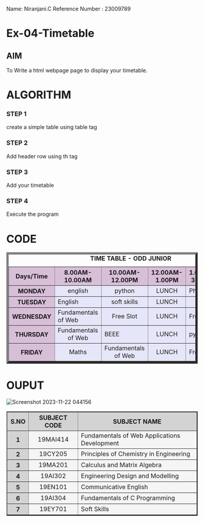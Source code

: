 Name: Niranjani.C
Reference Number : 23009789
# Ex-04-Timetable
## AIM
To Write a html webpage page to display your timetable.

# ALGORITHM
### STEP 1
create a simple table using table tag
### STEP 2
Add header row using th tag
### STEP 3
Add your timetable
### STEP 4
Execute the program

# CODE
<html>
<title>TIME TABLE - ODD JUNIOR</title>
<body>
<table border="6" align="center" cellspacing="5">
<caption><b>TIME TABLE - ODD JUNIOR</b></caption>
<tr>
<th bgcolor="Thistle">Days/Time</th>
<th bgcolor="Thistle">8.00AM-10.00AM</th>
<th bgcolor="Thistle">10.00AM-12.00PM</th>
<th bgcolor="Thistle">12.00AM-1.00PM</th>
<th bgcolor="Thistle">1.00PM-3.00PM</th>
<th bgcolor="Thistle">3.00PM-5.00PM</th>
</tr>
<tr>
<th bgcolor="Thistle">MONDAY</th>
<td bgcolor="Lavender" align="center">english</td>
<td bgcolor="Lavender" align="center">python</td>
<td bgcolor="Lavender" align="center">LUNCH</th>
<td bgcolor="Lavender">Physics</td>
<td bgcolor="Lavender" align="center">Free Slot </td>
</tr>
<tr>
<th bgcolor="Thistle">TUESDAY</th>
<td bgcolor="Lavender">English</td>
<td bgcolor="Lavender" align="center">soft skills</td>
<td bgcolor="Lavender" align="center">LUNCH</td>
<td bgcolor="Lavender" align="center">BEEE</td>
<td bgcolor="Lavender" align="center">Free Slot</td>
</tr>
<tr>
<th bgcolor="Thistle">WEDNESDAY</th>
<td bgcolor="Lavender">Fundamentals of Web</td>
<td bgcolor="Lavender" align="center">Free Slot</td>
<td bgcolor="Lavender" align="center">LUNCH</td>
<td bgcolor="Lavender">Free Slot</td>
<td bgcolor="Lavender">Free Slot</td>
</tr>
<tr>
<th bgcolor="Thistle">THURSDAY</th>
<td bgcolor="Lavender" align="center">Fundamentals of Web</td>
<td bgcolor="Lavender">BEEE</td>
<td bgcolor="Lavender" align="center">LUNCH</td>
<td bgcolor="Lavender">python</td>
<td bgcolor="Lavender" align="center">Maths</td>
</tr>
<tr>
<th bgcolor="Thistle">FRIDAY</th>
<td bgcolor="Lavender" align="center">Maths</td>
<td bgcolor="Lavender" align="center">Fundamentals of Web</td>
<td bgcolor="Lavender" align="center">LUNCH</td>
<td bgcolor="Lavender">Free Slot</td>
<td bgcolor="Lavender">physics</td>
</tr>
</table>

<table align="center" cellspacing="3" cellpadding="15" border="2">
<tr align="center">
<th bgcolor="LightGrey">S.NO</th>
<th bgcolor="LightGrey">SUBJECT CODE</th>
<th bgcolor="LightGrey">SUBJECT NAME</th>
</tr>
<tr>
<th bgcolor="LightGrey">1</th>
<td align="center" bgcolor="WhiteSmoke">19MAI414</td>
<td bgcolor="WhiteSmoke">Fundamentals of Web Applications Development</td>
</tr>
<tr>
<th bgcolor="LightGrey">2</th>
<td align="center" bgcolor="WhiteSmoke">19CY205</td>
<td bgcolor="WhiteSmoke">Principles of Chemistry in Engineering</td>
</tr>
<tr>
<th bgcolor="LightGrey">3</th>
<td align="center" bgcolor="WhiteSmoke">19MA201</td>
<td bgcolor="WhiteSmoke">Calculus and Matrix Algebra</td>
</tr>
<tr>
<th bgcolor="LightGrey">4</th>
<td align="center" bgcolor="WhiteSmoke">19AI302</td>
<td  bgcolor="WhiteSmoke">Engineering Design and Modelling</td>
</tr>
<tr>
<th bgcolor="LightGrey">5</th>
<td align="center" bgcolor="WhiteSmoke">19EN101</td>
<td bgcolor="WhiteSmoke">Communicative English</td>
</tr>
<tr>
<th bgcolor="LightGrey">6</th>
<td align="center" bgcolor="WhiteSmoke">19AI304</td>
<td bgcolor="WhiteSmoke">Fundamentals of C Programming</td>
</tr>
<tr>
<th bgcolor="LightGrey">7</th>
<td align="center" bgcolor="WhiteSmoke">19EY701</td>
<td bgcolor="WhiteSmoke">Soft Skills</td>
</tr>
</body>
</html>

# OUPUT

![Screenshot 2023-11-22 044156](https://github.com/NiranjaniC/ODD2023-WT-Ex-03-Timetable/assets/145742800/3a18cd90-f20c-4c88-b798-83af8fc4a480)
